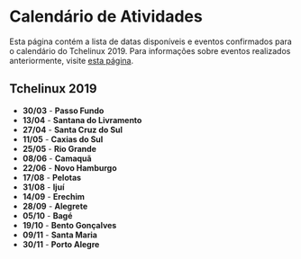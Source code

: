 Calendário de Atividades
========================

Esta página contém a lista de datas disponíveis e eventos confirmados para o calendário do Tchelinux 2019. Para informações sobre eventos realizados anteriormente, visite [esta página](historico_eventos.md).

## Tchelinux 2019

 * **30/03** - **Passo Fundo**
 * **13/04** - **Santana do Livramento**
 * **27/04** - **Santa Cruz do Sul**
 * **11/05** - **Caxias do Sul**
 * **25/05** - **Rio Grande** 
 * **08/06** - **Camaquã**
 * **22/06** - **Novo Hamburgo**  
 * **17/08** - **Pelotas**
 * **31/08** - **Ijuí**
 * **14/09** - **Erechim**
 * **28/09** - **Alegrete** 
 * **05/10** - **Bagé**
 * **19/10** - **Bento Gonçalves**
 * **09/11** - **Santa Maria**
 * **30/11** - **Porto Alegre**
